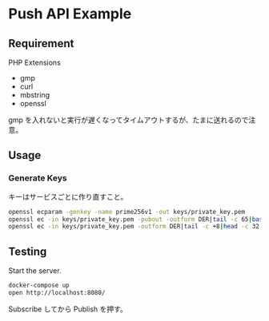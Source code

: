 # Push API Example

## Requirement

PHP Extensions

-   gmp
-   curl
-   mbstring
-   openssl

gmp を入れないと実行が遅くなってタイムアウトするが、たまに送れるので注意。

## Usage

### Generate Keys

キーはサービスごとに作り直すこと。

```sh
openssl ecparam -genkey -name prime256v1 -out keys/private_key.pem
openssl ec -in keys/private_key.pem -pubout -outform DER|tail -c 65|base64|tr -d '=' |tr '/+' '_-' >> keys/public_key.txt
openssl ec -in keys/private_key.pem -outform DER|tail -c +8|head -c 32|base64|tr -d '=' |tr '/+' '_-' >> keys/private_key.txt
```

## Testing

Start the server.

```sh
docker-compose up
open http://localhost:8080/
```

Subscribe してから Publish を押す。

